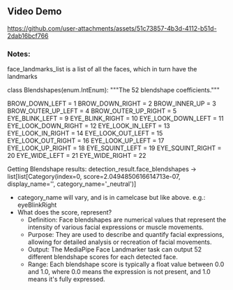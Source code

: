 ## Video Demo

https://github.com/user-attachments/assets/51c73857-4b3d-4112-b51d-2dab16bcf766



### Notes:

face_landmarks_list is a list of all the faces, which in turn have the landmarks

class Blendshapes(enum.IntEnum):
  """The 52 blendshape coefficients."""

  BROW_DOWN_LEFT = 1
  BROW_DOWN_RIGHT = 2
  BROW_INNER_UP = 3
  BROW_OUTER_UP_LEFT = 4
  BROW_OUTER_UP_RIGHT = 5
  EYE_BLINK_LEFT = 9
  EYE_BLINK_RIGHT = 10
  EYE_LOOK_DOWN_LEFT = 11
  EYE_LOOK_DOWN_RIGHT = 12
  EYE_LOOK_IN_LEFT = 13
  EYE_LOOK_IN_RIGHT = 14
  EYE_LOOK_OUT_LEFT = 15
  EYE_LOOK_OUT_RIGHT = 16
  EYE_LOOK_UP_LEFT = 17
  EYE_LOOK_UP_RIGHT = 18
  EYE_SQUINT_LEFT = 19
  EYE_SQUINT_RIGHT = 20
  EYE_WIDE_LEFT = 21
  EYE_WIDE_RIGHT = 22


Getting Blendshape results: detection_result.face_blendshapes -> list[list[Category(index=0, score=2.0494850616614713e-07, display_name='', category_name='_neutral')]
- category_name will vary, and is in camelcase but like above. e.g.: eyeBlinkRight
- What does the score, represent?
	- Definition: Face blendshapes are numerical values that represent the intensity of various facial expressions or muscle movements.
	- Purpose: They are used to describe and quantify facial expressions, allowing for detailed analysis or recreation of facial movements.
	- Output: The MediaPipe Face Landmarker task can output 52 different blendshape scores for each detected face.
	- Range: Each blendshape score is typically a float value between 0.0 and 1.0, where 0.0 means the expression is not present, and 1.0 means it's fully expressed.
